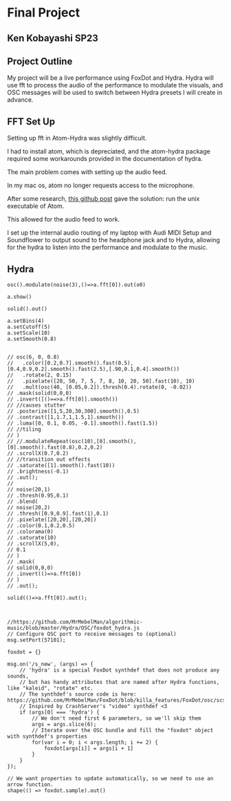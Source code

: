 # Final Project
## Ken Kobayashi SP23

## Project Outline

My project will be a live performance using FoxDot and Hydra.
Hydra will use fft to process the audio of the performance to modulate the visuals, and OSC messages will be used to switch between Hydra presets I will create in advance.

## FFT Set Up

Setting up fft in Atom-Hydra was slightly difficult.

I had to install atom, which is depreciated, and the atom-hydra package required some workarounds provided in the documentation of hydra.

The main problem comes with setting up the audio feed.

In my mac os, atom no longer requests access to the microphone.

After some research, [this github post](https://github.com/hydra-synth/atom-hydra/issues/35#issuecomment-939560964) gave the solution: run the unix executable of Atom.

This allowed for the audio feed to work.

I set up the internal audio routing of my laptop with Audi MIDI Setup and Soundflower to output sound to the headphone jack and to Hydra, allowing for the hydra to listen into the performance and modulate to the music.


## Hydra

```
osc().modulate(noise(3),()=>a.fft[0]).out(o0)

a.show()

solid().out()

a.setBins(4)
a.setCutoff(5)
a.setScale(10)
a.setSmooth(0.8)


// osc(6, 0, 0.8)
//   .color([0.2,0.7].smooth().fast(0.5), [0.4,0.9,0.2].smooth().fast(2.5),[.90,0.1,0.4].smooth())
//   .rotate(2, 0.15)
//   .pixelate([20, 50, 7, 5, 7, 8, 10, 20, 50].fast(10), 10)
//   .mult(osc(40, [0.05,0.2]).thresh(0.4).rotate(0, -0.02))
// .mask(solid(0,0,0)
// .invert([()==>a.fft[0]].smooth())
// //causes stutter
// .posterize([1,5,20,30,300].smooth(),0.5)
// .contrast([1,1.7,1,1.5,1].smooth())
// .luma([0, 0.1, 0.05, -0.1].smooth().fast(1.5))
// //tiling
// )
// //.modulateRepeat(osc(10),[0].smooth(),[0].smooth().fast(0.8),0.2,0.2)
// .scrollX(0.7,0.2)
// //transition out effects
// .saturate([1].smooth().fast(10))
// .brightness(-0.1)
// .out();
//
// noise(20,1)
// .thresh(0.95,0.1)
// .blend(
// noise(20,2)
// .thresh([0.9,0.9].fast(1),0.1)
// .pixelate([20,20],[20,20])
// .color(0.1,0.2,0.5)
// .colorama(0)
// .saturate(10)
// .scrollX(5,0),
// 0.1
// )
// .mask(
// solid(0,0,0)
// .invert(()=>a.fft[0])
// )
// .out();

solid(()=>a.fft[0]).out();



//https://github.com/MrMebelMan/algorithmic-music/blob/master/Hydra/OSC/foxdot_hydra.js
// Configure OSC port to receive messages to (optional)
msg.setPort(57101);

foxdot = {}

msg.on('/s_new', (args) => {
	// 'hydra' is a special FoxDot synthdef that does not produce any sounds,
	// but has handy attributes that are named after Hydra functions, like "kaleid", "rotate" etc.
	// The synthdef's source code is here: https://github.com/MrMebelMan/FoxDot/blob/killa_features/FoxDot/osc/scsyndef/hydra.scd
	// Inspired by CrashServer's "video" synthdef <3
	if (args[0] === 'hydra') {
		// We don't need first 6 parameters, so we'll skip them
		args = args.slice(6);
		// Iterate over the OSC bundle and fill the "foxdot" object with synthdef's properties
		for(var i = 0; i < args.length; i += 2) {
			foxdot[args[i]] = args[i + 1]
		}
	}
});

// We want properties to update automatically, so we need to use an arrow function.
shape(() => foxdot.sample).out()
```
